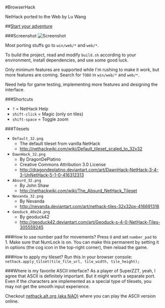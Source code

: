 #BrowserHack

NetHack ported to the Web by Lu Wang

##[Start your adventure](http://coolwanglu.github.io/BrowserHack/)

###Screenshot
![Screenshot](https://raw.githubusercontent.com/coolwanglu/BrowserHack/master/screenshot.png)

Most porting stuffs go to `win/web/*` and `web/*`.

To build the project, read and modify `build.sh` according to your environment, install dependencies, and use some good luck.

Only minimum features are supported while I'm rushing to make it work, but more features are coming.
Search for `TODO` in `win/web/*` and `web/*`.

Need help for game testing, implementing more features and designing the interface.

###Shortcuts
- `?` = NetHack Help
- `shift-click` = Magic (only on tiles)
- `shift-space` = Toggle zoom

###Tilesets
- `Default_32.png`
  - The default tileset from vanilla NetHack 
  - http://nethackwiki.com/wiki/Default_tileset_scaled_to_32x32
- `DawnHack_32.png`
  - By DragonDePlatino
  - Creative Commons Attribution 3.0 License
  - http://dragondeplatino.deviantart.com/art/DawnHack-NetHack-3-4-3-UnNetHack-5-1-0-416312313
- `Absurd_32.png`
  - By John Shaw
  - http://nethackwiki.com/wiki/The_Absurd_NetHack_Tileset
- `Nevanda_32.png`
  - By Nevanda
  - http://nevanda.deviantart.com/art/nethack-tiles-32x32px-416691316
- `Geoduck_40x24.png`
  - By geoduck42
  - http://geoduck42.deviantart.com/art/Geoduck-s-4-0-NetHack-Tiles-305559245

###How to use number pad for movements?
Press `O` and set `number_pad` to 1. Make sure that NumLock is on.
You can make this permanent by setting it in options (the cog icon in the top-right corner), then reload the game. 

###How to apply my tileset?
Run this in your browser console:
`nethack.apply_tilset(tile_file_url, tile_width, tile_height);`

###Where is my favorite ASCII interface?
As a player of SuperZZT, yeah, I agree that ASCII is definitely important. But it might worth a separate port. Even if the characters are implemented as a special type of tilesets, you may not get the smooth input experience.

Checkout [nethack.alt.org (aka NAO)](http://alt.org/nethack/) where you can play the ASCII version online.

